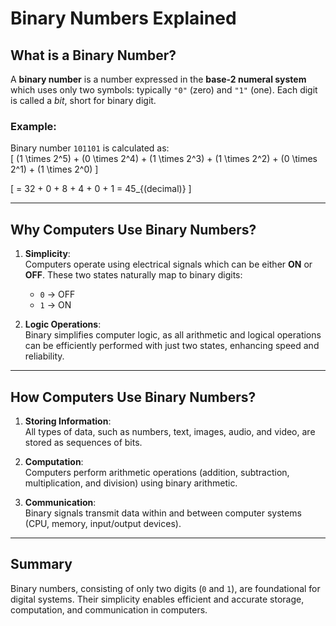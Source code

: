 # Binary Numbers Explained

## What is a Binary Number?

A **binary number** is a number expressed in the **base-2 numeral system** which uses only two symbols: typically `"0"` (zero) and `"1"` (one). Each digit is called a *bit*, short for binary digit.

### Example:
Binary number `101101` is calculated as:  
\[
(1 \times 2^5) + (0 \times 2^4) + (1 \times 2^3) + (1 \times 2^2) + (0 \times 2^1) + (1 \times 2^0)
\]

\[
= 32 + 0 + 8 + 4 + 0 + 1 = 45_{(decimal)}
\]

---

## Why Computers Use Binary Numbers?

1. **Simplicity**:  
   Computers operate using electrical signals which can be either **ON** or **OFF**. These two states naturally map to binary digits:
   - `0` → OFF
   - `1` → ON

2. **Logic Operations**:  
   Binary simplifies computer logic, as all arithmetic and logical operations can be efficiently performed with just two states, enhancing speed and reliability.

---

## How Computers Use Binary Numbers?

1. **Storing Information**:  
   All types of data, such as numbers, text, images, audio, and video, are stored as sequences of bits.

2. **Computation**:  
   Computers perform arithmetic operations (addition, subtraction, multiplication, and division) using binary arithmetic.

3. **Communication**:  
   Binary signals transmit data within and between computer systems (CPU, memory, input/output devices).

---

## Summary
Binary numbers, consisting of only two digits (`0` and `1`), are foundational for digital systems. Their simplicity enables efficient and accurate storage, computation, and communication in computers.
